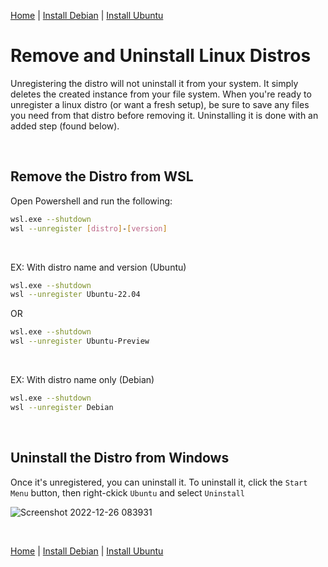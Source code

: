 [Home](https://github.com/scott-knight/linux-on-windows-11) | [Install Debian](https://github.com/scott-knight/linux-on-windows-11/blob/main/install-debian.md) | [Install Ubuntu](https://github.com/scott-knight/linux-on-windows-11/blob/main/install-ubuntu.md)


# Remove and Uninstall Linux Distros

Unregistering the distro will not uninstall it from your system. It simply deletes the created instance from your file system. When you're ready to unregister a linux distro (or want a fresh setup), be sure to save any files you need from that distro before removing it. Uninstalling it is done with an added step (found below).

<br/>

## Remove the Distro from WSL

Open Powershell and run the following:

```sh
wsl.exe --shutdown
wsl --unregister [distro]-[version]
```

<br/>

EX: With distro name and version (Ubuntu)

```sh
wsl.exe --shutdown
wsl --unregister Ubuntu-22.04
```

OR

```sh
wsl.exe --shutdown
wsl --unregister Ubuntu-Preview
```

<br/>

EX: With distro name only (Debian)

```sh
wsl.exe --shutdown
wsl --unregister Debian
```

<br/>

## Uninstall the Distro from Windows

Once it's unregistered, you can uninstall it. To uninstall it, click the `Start Menu` button, then right-ckick `Ubuntu` and select `Uninstall`

![Screenshot 2022-12-26 083931](https://user-images.githubusercontent.com/516548/209559792-ab468e4f-2c00-49ff-85c1-fb32e7f1a78d.png)

<br/>

[Home](https://github.com/scott-knight/linux-on-windows-11) | [Install Debian](https://github.com/scott-knight/linux-on-windows-11/blob/main/install-debian.md) | [Install Ubuntu](https://github.com/scott-knight/linux-on-windows-11/blob/main/install-ubuntu.md)
